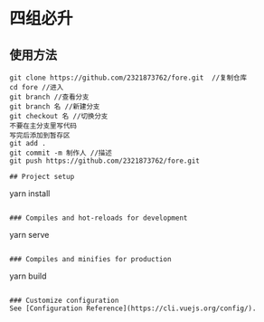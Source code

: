 # 四组必升

## 使用方法
```
git clone https://github.com/2321873762/fore.git  //复制仓库
cd fore //进入
git branch //查看分支
git branch 名 //新建分支
git checkout 名 //切换分支
不要在主分支里写代码
写完后添加到暂存区
git add .
git commit -m 制作人 //描述
git push https://github.com/2321873762/fore.git

## Project setup
```
yarn install
```

### Compiles and hot-reloads for development
```
yarn serve
```

### Compiles and minifies for production
```
yarn build
```

### Customize configuration
See [Configuration Reference](https://cli.vuejs.org/config/).
